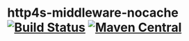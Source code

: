 # http4s-middleware-nocache [![Build Status](https://travis-ci.com/ChristopherDavenport/http4s-middleware-nocache.svg?branch=master)](https://travis-ci.com/ChristopherDavenport/http4s-middleware-nocache) [![Maven Central](https://maven-badges.herokuapp.com/maven-central/io.chrisdavenport/http4s-middleware-nocache_2.12/badge.svg)](https://maven-badges.herokuapp.com/maven-central/io.chrisdavenport/http4s-middleware-nocache_2.12)

